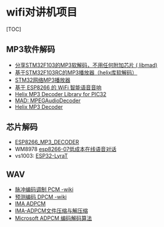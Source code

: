# wifi对讲机项目
[TOC]
## MP3软件解码
- [分享STM32F103的MP3软解码，不用任何附加芯片 (
libmad)](http://www.openedv.com/forum.php?mod=viewthread&tid=11035&highlight=MP3%2B%BD%E2%C2%EB)
- [基于STM32F103RC的MP3播放器（helix库软解码）](http://www.stmcu.org.cn/module/forum/thread-599855-1-1.html)
- [STM32网络MP3播放器](http://www.openedv.com/forum.php?mod=viewthread&tid=16348&highlight=MP3%2B%BD%E2%C2%EB)
- [基于 ESP8266 的 WiFi 智能语音音响](http://bbs.ai-thinker.com/forum.php?mod=viewthread&tid=35)
- [Helix MP3 Decoder Library for PIC32](https://www.microchip.com/SWLibraryWeb/product.aspx?product=Helix%20MP3%20Decoder%20Library)
- [MAD: MPEGAudioDecoder](https://www.underbit.com/products/mad/)
- [Helix MP3 Decoder](http://www.helixcommunity.org/projects/datatype/Mp3dec)


## 芯片解码
- [ESP8266_MP3_DECODER](https://github.com/espressif/ESP8266_MP3_DECODER)
- WM8978 [esp8266-07低成本在线语音对话](http://bbs.21ic.com/icview-2547274-1-1.html)
- vs1003: [ESP32-LyraT](https://www.espressif.com/zh-hans/products/hardware/esp32-lyrat#ESP32-LyraT)

## WAV
- [脉冲编码调制 PCM -wiki](https://zh.wikipedia.org/wiki/%E8%84%88%E8%A1%9D%E7%B7%A8%E7%A2%BC%E8%AA%BF%E8%AE%8A#數位化)
- [预测编码 DPCM -wiki](https://zh.wikipedia.org/wiki/%E9%A0%90%E6%B8%AC%E7%B7%A8%E7%A2%BC)
- [IMA ADPCM](https://wiki.multimedia.cx/index.php?title=IMA_ADPCM)
- [IMA-ADPCM文件压缩与解压缩](https://wenku.baidu.com/view/a13c8669a98271fe910ef93d.html)
- [Microsoft ADPCM 编码解码算法](https://bbs.csdn.net/topics/210083337)
